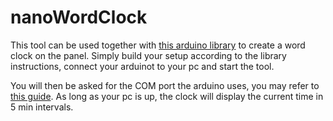 # nanoWordClock

This tool can be used together with [this arduino library](https://github.com/CamelCaseName/HUB75nano) to create a word clock on the panel.
Simply build your setup according to the library instructions, connect your arduinot to your pc and start the tool.

You will then be asked for the COM port the arduino uses, you may refer to [this guide](https://www.youtube.com/watch?v=mTbv9dpSEoI).
As long as your pc is up, the clock will display the current time in 5 min intervals.
